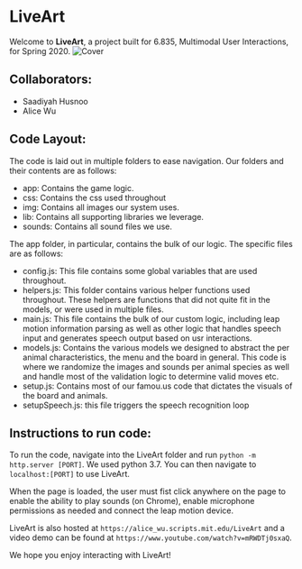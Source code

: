 # LiveArt

Welcome to **LiveArt**, a project built for 6.835, Multimodal User Interactions, for Spring 2020.
![Cover](img/LiveArt_Cover.png)

## Collaborators:
- Saadiyah Husnoo
- Alice Wu

## Code Layout:

The code is laid out in multiple folders to ease navigation. Our folders and their contents are as follows:
- app: Contains the game logic.
- css: Contains the css used throughout
- img: Contains all images our system uses.
- lib: Contains all supporting libraries we leverage.
- sounds: Contains all sound files we use.

The app folder, in particular, contains the bulk of our logic. The specific files are as follows:
- config.js: This file contains some global variables that are used throughout.
- helpers.js: This folder contains various helper functions used throughout. These helpers are functions that did not quite fit in the models, or were used in multiple files.
- main.js: This file contains the bulk of our custom logic, including leap motion information parsing as well as other logic that handles speech input and generates speech output based on usr interactions.
- models.js: Contains the various models we designed to abstract the per animal characteristics, the menu and the board in general. This code is where we randomize the images and sounds per animal species as well and handle most of the validation logic to determine valid moves etc.
- setup.js: Contains most of our famou.us code that dictates the visuals of the board and animals.
- setupSpeech.js: this file triggers the speech recognition loop

## Instructions to run code:

To run the code, navigate into the LiveArt folder and run `python -m http.server [PORT]`. We used python 3.7. You can then navigate to `localhost:[PORT]` to use LiveArt.

When the page is loaded, the user must fist click anywhere on the page to enable the ability to play sounds (on Chrome), enable microphone permissions as needed and connect the leap motion device.

LiveArt is also hosted at `https://alice_wu.scripts.mit.edu/LiveArt` and a video demo can be found at `https://www.youtube.com/watch?v=mRWDTj0sxaQ`.

We hope you enjoy interacting with LiveArt!

